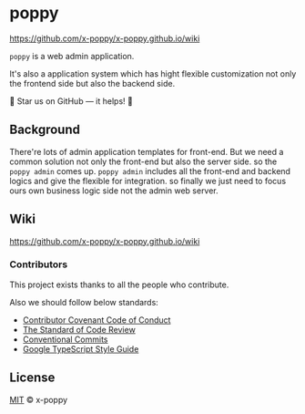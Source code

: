 # poppy

https://github.com/x-poppy/x-poppy.github.io/wiki

`poppy` is a web admin application.

It's also a application system which has hight flexible customization not only the frontend side but also the backend side.

:star2: Star us on GitHub — it helps! :clap:

## Background

There're lots of admin application templates for front-end. But we need a common solution not only the front-end but also the server side. so the `poppy admin` comes up. `poppy admin` includes all the front-end and backend logics and give the flexible for integration. so finally we just need to focus ours own business logic side not the admin web server.


## Wiki

https://github.com/x-poppy/x-poppy.github.io/wiki

### Contributors

This project exists thanks to all the people who contribute.

Also we should follow below standards:

+ [Contributor Covenant Code of Conduct](http://contributor-covenant.org/version/1/3/0/)
+ [The Standard of Code Review](https://google.github.io/eng-practices/review/reviewer/standard.html)
+ [Conventional Commits](https://www.conventionalcommits.org/en/v1.0.0/)
+ [Google TypeScript Style Guide](https://google.github.io/styleguide/tsguide.html)

## License

[MIT](LICENSE) © x-poppy
